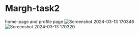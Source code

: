 # Margh-task2
home-page and profile page
![Screenshot 2024-03-13 170346](https://github.com/Gangadhar-v/Margh-task2/assets/128531120/a32ae187-c568-4e87-943d-309a66dbd112)
![Screenshot 2024-03-13 170320](https://github.com/Gangadhar-v/Margh-task2/assets/128531120/a0822ebe-aa96-44b9-aff6-32e6d5528660)




